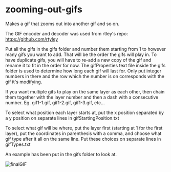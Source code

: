 # zooming-out-gifs
Makes a gif that zooms out into another gif and so on.

The GIF encoder and decoder was used from rtley's repo: https://github.com/rtyley

Put all the gifs in the gifs folder and number them starting from 1 to however many gifs you want to add. That will be the order the gifs will play in. To have duplicate gifs, you will have to re-add a new copy of the gif and rename it to fit in the order for now. The gifProperties text file inside the gifs folder is used to determine how long each gif will last for. Only put integer numbers in there and the row which the number is on corresponds with the gif it's modifying.

If you want multiple gifs to play on the same layer as each other, then chain them together with the layer number and then a dash with a consecutive number. Eg. gif1-1.gif, gif1-2.gif, gif1-3.gif, etc...

To select what position each layer starts at, put the x position separated by a y position on separate lines in gifStartingPosition.txt

To select what gif will be where, put the layer first (starting at 1 for the first layer), put the coordinates in parenthesis with a comma, and choose what gif type after it all on the same line. Put these choices on separate lines in gifTypes.txt

An example has been put in the gifs folder to look at.

![finalGIF](https://user-images.githubusercontent.com/37278446/60606500-19297480-9d81-11e9-807d-027aa0612a49.gif)
